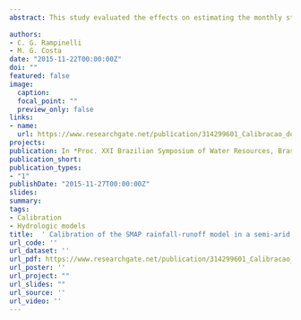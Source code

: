 ```yaml
---
abstract: This study evaluated the effects on estimating the monthly streamflow of a northeast gauging station by employing the PSO (Particle Swarm Optimization) and AG (Genetic Algorithm), associated with the local search method Nelder Mead (1965) for the calibration of the rainfall-runoff model SMAP. It was observed that when generating the flow series for the 1963-2013 period the average monthly flow hydrograph showed monthly values higher than those one observed in the gauging station. It was found that the SMAP model applied on this northeast semi-arid region the parameters CREC, K and EBin proved to be expendable and the model can be calibrated only for SAT, PES and TUin parameters. 
 
authors:
- C. G. Rampinelli 
- M. G. Costa
date: "2015-11-22T00:00:00Z"
doi: ""
featured: false
image:
  caption: 
  focal_point: ""
  preview_only: false
links:
- name: 
  url: https://www.researchgate.net/publication/314299601_Calibracao_do_Modelo_Chuva-Vazao_SMAP_em_uma_Estacao_do_Semiarido_Nordestino_com_os_Algoritmos_PSO_AG_e_Nelder_Mead_e_seus_Efeitos_na_Definicao_das_Series_de_Vazoes_Medias_Mensais_Calibration_of_The_S
projects:
publication: In *Proc. XXI Brazilian Symposium of Water Resources, Brasília/DF, Brazil. (in Portuguese)*
publication_short: 
publication_types:
- "1"
publishDate: "2015-11-27T00:00:00Z"
slides: 
summary:  
tags:
- Calibration
- Hydrologic models
title:  ' Calibration of the SMAP rainfall-runoff model in a semi-arid gauging station in the northwest region of Brazil, using PSO, AG and Nealder & Mead algorithms and its effects on the definition of the monthly stream flow series.'
url_code: ''
url_dataset: ''
url_pdf: https://www.researchgate.net/publication/314299601_Calibracao_do_Modelo_Chuva-Vazao_SMAP_em_uma_Estacao_do_Semiarido_Nordestino_com_os_Algoritmos_PSO_AG_e_Nelder_Mead_e_seus_Efeitos_na_Definicao_das_Series_de_Vazoes_Medias_Mensais_Calibration_of_The_S
url_poster: ''
url_project: ""
url_slides: ""
url_source: ''
url_video: ''
---
```




